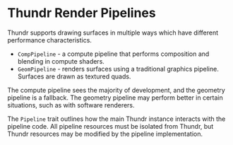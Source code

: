 # Thundr Render Pipelines

Thundr supports drawing surfaces in multiple ways which have different
performance characteristics.

* `CompPipeline` - a compute pipeline that performs composition and
  blending in compute shaders.
* `GeomPipeline` - renders surfaces using a traditional graphics
  pipeline. Surfaces are drawn as textured quads.

The compute pipeline sees the majority of development, and the
geometry pipeline is a fallback. The geometry pipeline may perform
better in certain situations, such as with software renderers.

The `Pipeline` trait outlines how the main Thundr instance interacts
with the pipeline code. All pipeline resources must be isolated from
Thundr, but Thundr resources may be modified by the pipeline implementation.